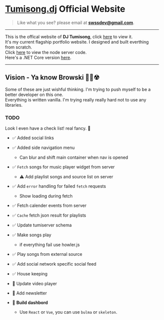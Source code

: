 # **[Tumisong.dj](https://tumi.now.sh)** Official Website

> Like what you see? please email at **swssdev@gmail.com**.

-------------

This is the offical website of **DJ Tumisong**, click [here](https://tumi.now.sh) to view it.<br>
It's my current flagship portfolio website. I designed and built everthing from scratch.<br>
Click [here](https://github.com/swssr/exp-server) to view the node server code.<br>
Here's a .NET Core version [here](https://github.com/swssr/dotnet-songs-api).

--------------

## **Vision** - Ya know Browski 💯🐬☢

Some of these are just wishful thinking. I'm trying to push myself to be a better developer on this one.<br>
Everything is written vanilla. I'm trying really really hard not to use any libraries.

### **TODO**

Look I even have a check list! real fancy. 🤵

* ✅ Added social links
* ✅ Added side navigation menu
  * Can blur and shift main container when nav is opened
* ✅ `Fetch` songs for music player widget from server
  * ⚠ Add playlist songs and source list on server
* ✅ Add `error` handling for failed `fetch` requests
  * Show loading during fetch
* ✅ Fetch calender events from server
* ✅ `Cache` fetch json result for playlists
* ✅ Update tumiserver schema
* ✅ Make songs play
  * if everything fail use howler.js
* ✅ Play songs from external source
* ✅ Add social network specific social feed
* ✅ House keeping
* 🔳 Update video player
* 🔳 Add newsletter

* 🔳 **Build dashbord**
  * Use `React` or `Vue`, you can use `bulma` or `skeleton`.
